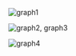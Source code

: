 ﻿![graph1](./CommentFile/graph1.png)

![graph2, graph3](./CommentFile/graph2,3.png)


![graph4](./CommentFile/graph4.png)